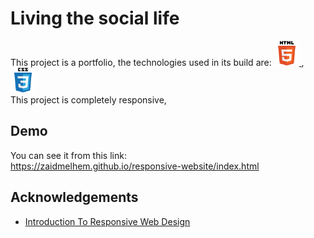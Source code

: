 # Living the social life

This project is a portfolio, the technologies used in its build are: <a href="https://www.w3.org/html/" target="_blank" rel="noreferrer"> <img src="https://raw.githubusercontent.com/devicons/devicon/master/icons/html5/html5-original-wordmark.svg" alt="html5" width="40" height="40"/> </a> , <a href="https://www.w3schools.com/css/" target="_blank" rel="noreferrer"> <img src="https://raw.githubusercontent.com/devicons/devicon/master/icons/css3/css3-original-wordmark.svg" alt="css3" width="40" height="40"/> </a><br>
This project is completely responsive,

## Demo

You can see it from this link:<br>
https://zaidmelhem.github.io/responsive-website/index.html

## Acknowledgements

 - [Introduction To Responsive Web Design](https://www.youtube.com/watch?v=srvUrASNj0s)

